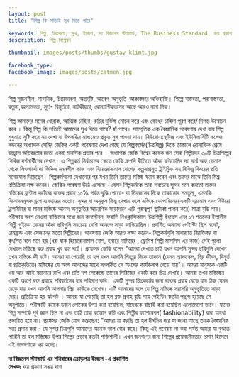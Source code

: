```yaml
---
layout: post
title: "শিল্প কি সত্যিই সুখ দিতে পারে"

keywords: শিল্প, চিত্রকলা, সুখ, ইজেল, দ্য বিজনেস স্ট্যান্ডার্ড, The Business Standard, জয় প্রকাশ সঞ্জয় দাশ
description: শিল্প বিশ্লেষণ 

thumbnail: images/posts/thumbs/gustav klimt.jpg

facebook_type: 
facebook_image: images/posts/catmen.jpg

---
```


শিল্প সৃজনশীল, নান্দনিক, চিন্তাভাবনা, অন্তর্দৃষ্টি, আবেগ-অনুভূতি-আকাঙ্ক্ষার অভিব্যক্তি। শিল্পে বাস্তবতা, পরাবাস্তবতা, কল্পনা,রহস্যময়তা, মূর্ত- বিমূর্ততা, নাটকীয়তা, রোম্যান্টিকতাসহ আছে আরও নানা দিক। 

শিল্প আমাদের মনের খোরাক, আত্মিক চাহিদা, রুচির দুর্ভিক্ষ মোচন করে এবং বোধের চাহিদা পূরণ করে/ দিগন্ত উন্মোচন করে । কিন্তু শিল্প কি সত্যিই আমাদের সুখ দিতে পারে? হাঁ পারে। সাম্প্রতিক এক বৈজ্ঞানিক গবেষণায় দেখা যায় শিল্প শুধুমাত্র সৃষ্টি করে নয় দেখা বা উপলব্ধির মাধ্যমেও প্রকৃত সুখ পাওয়া যায়। নিউরোএস্থেটিক্স এবং ইউনিভার্সিটি কলেজ লন্ডনের অধ্যাপক সেমির জেকির একটি গবেষণায় দেখা গেছে যে শিল্পকর্মের(চিত্রশিল্প) দিকে তাকালে রোমান্টিক প্রেমে উচ্ছ্বাস অভিজ্ঞতার মতো একই মানসিক প্রভাব পরে ।
অধ্যাপক জেকি বিশ্বের কয়েক জন সেরা শিল্পীদের ৩০টি চিত্রশিল্পের সিরিজ দর্শনার্থীদের দেখান। এ  শিল্পকর্ম নির্বাচনের ক্ষেত্রে জেকি দ্রুপদি রীতিতে আঁকা বত্তিচেলির দ্যা বার্থ অফ ভেনাস থেকে লিওনার্দো দা ভিঞ্চির মননশীল কাজ এবং হিয়েরোনামাস বোশের কল্পনাপ্রসূত ট্রাইগ্লিফ সহ বিভিন্ন বিষয়ের প্রতি মনোযোগ দিয়েছেন।
শিল্পকর্মগুলো দেখানোর পর  যখন তিনি তাদের মস্তিষ্ক স্ক্যান করেন এবং তাদের মাঝে তিনি মিশ্র প্রতিক্রিয়া লক্ষ করেন। জেকির গবেষণা উঠে এসেছে - যেসব শিল্পকর্মকে তারা সবচেয়ে সুন্দর মনে করতো তাদের মস্তিষ্কের ফ্রন্টাল কর্টেক্সে রক্তের প্রবাহ ১০% পর্যন্ত বৃদ্ধি পেতো- যা প্রিয়জনের দিকে তাকানোর সমতুল্য, এমনকি বিনোদনমূলক ড্রাগ ব্যবহারের মতো। সুন্দর বা অনুকূল কিছু দেখার ফলে মস্তিষ্কে ডোপামিনের(একটি হরমোন এবং নিউরো ট্রান্সমিটার যা মানব মস্তিষ্কে আনন্দ অনুভূতির আচরণিক সাড়াদানে এটি গুরুত্বপূর্ণ ভূমিকা পালন করে) মাত্রা বৃদ্ধি পায়। 
পরীক্ষায় অংশ নেওয়া ব্যক্তিদের মধ্যে জন কনস্টেবল, ফরাসি নিওক্লাসিক্যাল চিত্রশিল্পী ইংগ্রেস এবং ১৭ শতকের ইতালীয় শিল্পী গুইডো রেনের আঁকা ছবিগুলি সবচেয়ে বেশি আনন্দে সাড়া জাগিয়েছিল। প্রদর্শিত অন্যান্য পেইন্টিং ছিল মনেট, রেমব্রান্ড এবং সেজানের মতো শিল্পীদের। গবেষণায় জেকি  আরও লক্ষ্য করেন- শিল্পকর্মগুলি সাধারণত বিরক্তিকর বা কুৎসিত বলে মনে হয় (ধরা যাক হিয়েরোনামাস বোশ, হন্যরে দামিয়ের , ফ্লেমিশ  শিল্পী মাসসিস এর কাজ) সেই গুলো দেখালে মস্তিষ্কে রক্ত ​​প্রবাহ খুব কম ঘটে। প্রফেসর জেকি বলেন "আমরা দেখতে চাই যখন আপনি সুন্দর ছবিগুলি দেখেন তখন মস্তিষ্কে কী ঘটে। আমরা যা পেয়েছি তা হল যখন আপনি শিল্পের দিকে তাকান (যেমন ল্যান্ডস্কেপ, স্থির জীবন, বিমূর্ত বা প্রতিকৃতিতে) মস্তিষ্কের যে অংশ আনন্দের সাথে সম্পর্কিত সে অংশের  কার্যকলাপ বেড়ে  যায়"। আমরা মানুষকে একটি এম আর আাই স্ক্যানারে রাখি এবং প্রতি দশ সেকেন্ডে তাদের সিরিজের একটি করে চিত্র দেখাই। আমরা তখন মস্তিষ্কের একটি অংশে রক্ত ​​প্রবাহে পরিবর্তনের হার পরিমাপ করি। একটি সুন্দর চিত্রকর্মের জন্য রক্তের প্রবাহ বেড়ে যায় ঠিক যেমন বেড়ে যায় যখন আপনি আপনার প্রিয় কাউকে দেখেন।  এটি আমাদের বলে যে শিল্প মস্তিষ্কে সরাসরি অনুভূতিতে সাড়া দেয়। প্রতিক্রিয়া হয় ঝটপট । আমরা যা পেয়েছি তা হল রক্ত ​​প্রবাহ বৃদ্ধি পায় পেইন্টিং কতটা পছন্দ হয়েছে সে অনুপাতে। পরীক্ষাটি কয়েক ডজন লোকের উপর করা হয়েছিল, যাদেরকে বাছাই করা হয়েছিল এলোমেলো ভাবে। যাদের শিল্প সম্পর্কে পূর্ব জ্ঞান ছিল না এবং তাই তারা বর্তমান রুচি এবং শিল্পীর ফ্যাশনেবল( fashionability) দ্বারা অযথা প্রভাবিত হবে না। 
প্রফেসর জেকি যোগ করেছেন: "আমরা যা করছি তা হল দীর্ঘদিন ধরে যা জানা আছে তাকে বৈজ্ঞানিক সত্য প্রদান করা - যে সুন্দর চিত্রগুলি আমাদের অনেক ভাল বোধ করে। কিন্তু এই গবেষণা না করা পর্যন্ত আমরা যা বুঝতে পারিনি তা হল মস্তিষ্কের উপর শিল্পের প্রভাব কতটা শক্তিশালী। এখন জনগণের জন্য শিল্পের প্রয়োজনীয়তার প্রমাণ হিসেবে এই গবেষণাকে ধরা হচ্ছে।



**দ্য বিজনেস স্ট্যান্ডার্ড এর শনিবারের ক্রোড়পত্র ইজেল -এ প্রকাশিত**     
**লেখকঃ** জয় প্রকাশ সঞ্জয় দাশ

